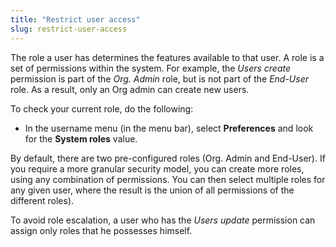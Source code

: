 ```yaml
---
title: "Restrict user access"
slug: restrict-user-access
---
```



The role a user has determines the features available to that user. A role is a set of permissions within the system. For example, the *Users create* permission is part of the *Org. Admin* role, but is not part of the *End-User* role. As a result, only an Org admin can create new users.

To check your current role, do the following:

- In the username menu (in the menu bar), select **Preferences** and look for the **System roles** value.

By default, there are two pre-configured roles (Org. Admin and End-User). If you require a more granular security model, you can create more roles, using any combination of permissions. You can then select multiple roles for any given user, where the result is the union of all permissions of the different roles).

To avoid role escalation, a user who has the *Users update* permission can assign only roles that he possesses himself.
